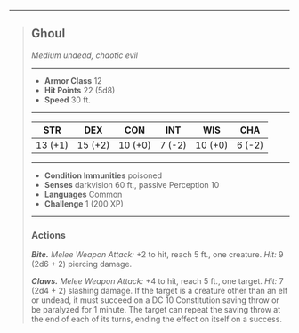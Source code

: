 ___
> ## Ghoul
>*Medium undead, chaotic evil*
>___
> - **Armor Class** 12
> - **Hit Points** 22 (5d8)
> - **Speed** 30 ft.
>___
>|STR|DEX|CON|INT|WIS|CHA|
>|:---:|:---:|:---:|:---:|:---:|:---:|
>|13 (+1)|15 (+2)|10 (+0)|7 (-2)|10 (+0)|6 (-2)|
>___
> - **Condition Immunities** poisoned
> - **Senses** darkvision 60 ft., passive Perception 10
> - **Languages** Common
> - **Challenge** 1 (200 XP)
>___
> ### Actions
> ***Bite.*** _Melee Weapon Attack:_ +2 to hit, reach 5 ft., one creature. _Hit:_ 9 (2d6 + 2) piercing damage.
>
> ***Claws.*** _Melee Weapon Attack:_ +4 to hit, reach 5 ft., one target. _Hit:_ 7 (2d4 + 2) slashing damage. If the target is a creature other than an elf or undead, it must succeed on a DC 10 Constitution saving throw or be paralyzed for 1 minute. The target can repeat the saving throw at the end of each of its turns, ending the effect on itself on a success.